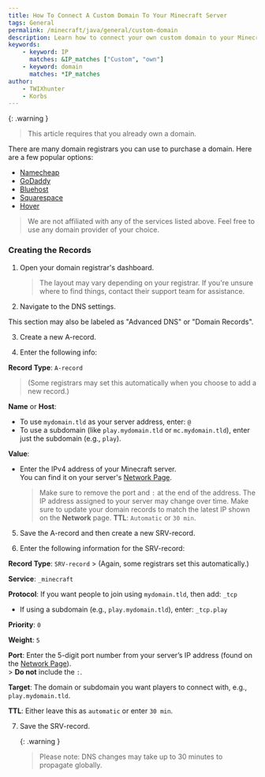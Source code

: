 ```yaml
---
title: How To Connect A Custom Domain To Your Minecraft Server
tags: General
permalink: /minecraft/java/general/custom-domain
description: Learn how to connect your own custom domain to your Minecraft server.
keywords:
    - keyword: IP
      matches: &IP_matches ["Custom", "own"]
    - keyword: domain
      matches: *IP_matches
author:
    - TWIXhunter
    - Korbs
---
```


{: .warning }
> This article requires that you already own a domain.

There are many domain registrars you can use to purchase a domain. Here are a few popular options:

- [Namecheap](https://namecheap.com/)
- [GoDaddy](https://godaddy.com)
- [Bluehost](https://bluehost.com/domains)
- [Squarespace](https://domains.squarespace.com/)
- [Hover](https://www.hover.com/)

> We are not affiliated with any of the services listed above. Feel free to use any domain provider of your choice.

### Creating the Records

1. Open your domain registrar's dashboard.

    > The layout may vary depending on your registrar. If you're unsure where to find things, contact their support team for assistance.

2. Navigate to the DNS settings.

This section may also be labeled as "Advanced DNS" or "Domain Records".

3. Create a new A-record.

4. Enter the following info:

**Record Type**:
`A-record`
> (Some registrars may set this automatically when you choose to add a new record.)

**Name** or **Host**:
- To use `mydomain.tld` as your server address, enter: `@`
- To use a subdomain (like `play.mydomain.tld` or `mc.mydomain.tld`), enter just the subdomain (e.g., `play`).

**Value**:
- Enter the IPv4 address of your Minecraft server.  
  You can find it on your server's [Network Page](https://client.falixnodes.net/server/network).  
    > Make sure to remove the port and `:` at the end of the address.
    > The IP address assigned to your server may change over time. Make sure to update your domain records to match the latest IP shown on the **Network** page.
**TTL**:
`Automatic` or `30 min`.

5. Save the A-record and then create a new SRV-record.

6. Enter the following information for the SRV-record:

**Record Type**:
`SRV-record`
    > (Again, some registrars set this automatically.)

**Service**: 
`_minecraft`

**Protocol**:
If you want people to join using `mydomain.tld`, then add: `_tcp`
- If using a subdomain (e.g., `play.mydomain.tld`), enter: `_tcp.play`

**Priority**:
`0`

**Weight**:
`5`

**Port**:
Enter the 5-digit port number from your server’s IP address (found on the [Network Page](https://client.falixnodes.net/server/network)).  
    > **Do not** include the `:`.

**Target**:
The domain or subdomain you want players to connect with, e.g., `play.mydomain.tld`.

**TTL**:
Either leave this as `automatic` or enter `30 min`.

7. Save the SRV-record.

    {: .warning }
     > Please note: DNS changes may take up to 30 minutes to propagate globally.